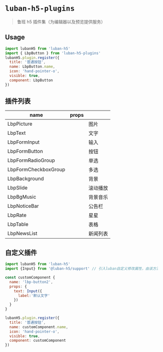 <!--
 * @author: Mater
 * @Email: bxh8640@gmail.com
 * @Date: 2020-12-03 11:33:24
 * @LastEditTime: 2021-03-09 10:58:08
 * @Description:
-->

# `luban-h5-plugins`

> 鲁班 h5 插件集（为编辑器以及预览提供服务）

## Usage

```js
import lubanH5 from 'luban-h5'
import { LbpButton } from 'luban-h5-plugins'
lubanH5.plugin.register({
  title: '普通按钮',
  name: LbpButton.name,
  icon: 'hand-pointer-o',
  visible: true,
  component: LbpButton
})
```

## 插件列表

| name                 | props |          |
| -------------------- | ----- | -------- |
| LbpPicture           |       | 图片     |
| LbpText              |       | 文字     |
| LbpFormInput         |       | 输入     |
| LbpFormButton        |       | 按钮     |
| LbpFormRadioGroup    |       | 单选     |
| LbpFormCheckboxGroup |       | 多选     |
| LbpBackground        |       | 背景     |
| LbpSlide             |       | 滚动播放 |
| LbpBgMusic           |       | 背景音乐 |
| LbpNoticeBar         |       | 公告栏   |
| LbpRate              |       | 星星     |
| LbpTable             |       | 表格     |
| LbpNewsList          |       | 新闻列表 |


## 自定义插件

```js
import lubanH5 from 'luban-h5'
import {Input} from '@luban-h5/support' // 引入luban自定义修改属性，由该方法声明的属性会可编辑

const customComponent {
  name: 'lbp-button2',
  props: {
    text: Input({
      label:'默认文字'
    })
  }
}

lubanH5.plugin.register({
  title: '普通按钮',
  name: customComponent.name,
  icon: 'hand-pointer-o',
  visible: true,
  component: customComponent
})
```

